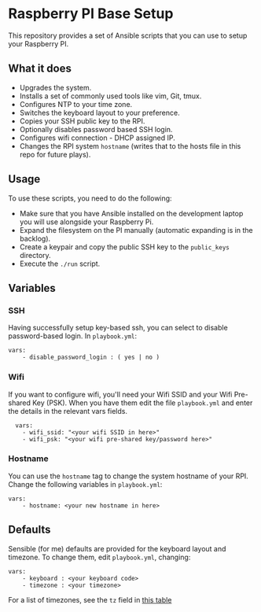 # Raspberry PI Base Setup
This repository provides a set of Ansible scripts that you can use to setup your Raspberry PI.

## What it does
 - Upgrades the system.
 - Installs a set of commonly used tools like vim, Git, tmux.
 - Configures NTP to your time zone.
 - Switches the keyboard layout to your preference.
 - Copies your SSH public key to the RPI.
 - Optionally disables password based SSH login.
 - Configures wifi connection - DHCP assigned IP.
 - Changes the RPI system `hostname` (writes that to the hosts file in this repo for future plays).

## Usage
To use these scripts, you need to do the following:

 - Make sure that you have Ansible installed on the development laptop you will use alongside your Raspberry Pi.
 - Expand the filesystem on the PI manually (automatic expanding is in the backlog).
 - Create a keypair and copy the public SSH key to the `public_keys` directory.
 - Execute the `./run` script.

## Variables

### SSH

Having successfully setup key-based ssh, you can select to disable password-based login. In `playbook.yml`:

	vars:
	 	- disable_password_login : ( yes | no )

### Wifi

If you want to configure wifi, you'll need your Wifi SSID and your Wifi Pre-shared Key (PSK). When you have them
edit the file `playbook.yml` and enter the details in the relevant vars fields.

	  vars:
    	- wifi_ssid: "<your wifi SSID in here>"
    	- wifi_psk: "<your wifi pre-shared key/password here>"

### Hostname

You can use the `hostname` tag to change the system hostname of your RPI. Change the following variables in `playbook.yml`:

	vars:
		- hostname: <your new hostname in here> 
 
## Defaults
Sensible (for me) defaults are provided for the keyboard layout and timezone. To change them, edit `playbook.yml`, changing:

    vars:
        - keyboard : <your keyboard code>
        - timezone : <your timezone>
        
For a list of timezones, see the `tz` field in [this table](https://en.wikipedia.org/wiki/List_of_tz_database_time_zones)